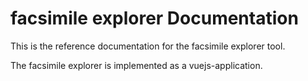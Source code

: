 # facsimile explorer Documentation

This is the reference documentation for the facsimile explorer tool.

The facsimile explorer is implemented as a vuejs-application.
